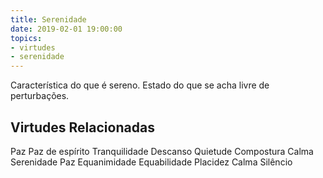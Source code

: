 ```yaml
---
title: Serenidade
date: 2019-02-01 19:00:00
topics: 
- virtudes
- serenidade
---
```


Característica do que é sereno.
Estado do que se acha livre de perturbações.

## Virtudes Relacionadas
Paz
Paz de espírito
Tranquilidade
Descanso
Quietude
Compostura
Calma
Serenidade
Paz
Equanimidade
Equabilidade
Placidez
Calma
Silêncio

